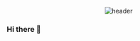 <div align="center">


  ![header](https://capsule-render.vercel.app/api?type=waving&color=0:F8B195,50:96cbff,100:#4aa4ff&height=300&section=header&text=Chaen&fontSize=90&fontColor=f7f5f5&fontAlignY=30&fontAlign=75&desc=github&descSize=65&descAlign=82)
</div>

### Hi there 👋

<!--
**limce21/limce21** is a ✨ _special_ ✨ repository because its `README.md` (this file) appears on your GitHub profile.

Here are some ideas to get you started:

- 🔭 I’m currently working on ...
- 🌱 I’m currently learning ...
- 👯 I’m looking to collaborate on ...
- 🤔 I’m looking for help with ...
- 💬 Ask me about ...
- 📫 How to reach me: ...
- 😄 Pronouns: ...
- ⚡ Fun fact: ...
-->
